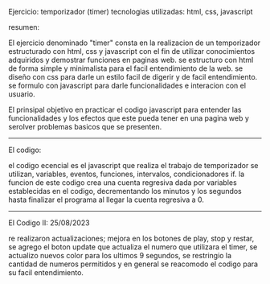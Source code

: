 Ejercicio: temporizador (timer)
tecnologias utilizadas: html, css, javascript

resumen:

El ejercicio denominado "timer" consta en la realizacion de un temporizador estructurado con html, css y javascript
con el fin de utilizar conocimientos adquiridos y demostrar funciones en paginas web.
se estructuro con html de forma simple y minimalista para el facil entendimiento de la web.
se diseño con css para darle un estilo facil de digerir y de facil entendimiento.
se formulo con javascript para darle funcionalidades e interacion con el usuario.

El prinsipal objetivo en practicar el codigo javascript para entender las funcionalidades y los efectos que este
pueda tener en una pagina web y serolver problemas basicos que se presenten.

------------------------------------------------------------------------------------------------------------

El codigo:

el codigo ecencial es el javascript que realiza el trabajo de temporizador se utilizan, variables, eventos,
funciones, intervalos, condicionadores if. la funcion de este codigo crea una cuenta regresiva dada por variables establecidas en el codigo, decrementando los minutos y los segundos hasta finalizar el programa al llegar la cuenta regresiva a 0.

-------------------------------------------------------------------------------------------------------------

El Codigo II: 25/08/2023

re realizaron actualizaciones; mejora en los botones de play, stop y restar, se agrego el boton update que actualiza el numero que utilizara el timer, se actualizo nuevos color para los ultimos 9 segundos, se restringio la cantidad de numeros permitidos y en general se reacomodo el codigo para su facil entendimiento.




